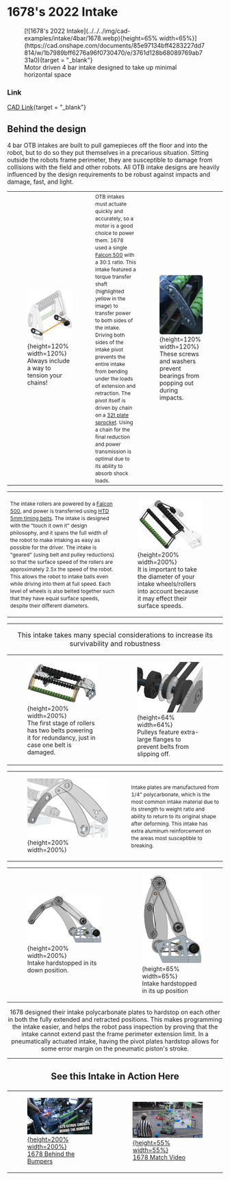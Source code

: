 <meta property="og:title" content="Intake CAD Example: 1678's 2022 Intake">
<meta property="og:type" content="website">
<meta property="og:url" content="https://www.frcdesign.org/cad-examples/intake/4bar/examples/1678/">
<meta property="og:image" content="https://www.frcdesign.org/img/cad-examples/intake/4bar/1678.webp">
<meta name="theme-color" content="#4CAE4F">
<meta name="twitter:card" content="summary_large_image">

<style>

td, th , table{
   border: none!important;
}

td{
  text-align: left !important;
  vertical-align: middle !important;
}

table tr:hover{
    background-color: transparent !important;
}

</style>

# 1678's 2022 Intake

<figure markdown="span">
[![1678's 2022 Intake](../../../img/cad-examples/intake/4bar/1678.webp){height=65% width=65%}](https://cad.onshape.com/documents/85e97134bff4283227dd7814/w/1b7989bff6276a96f0730470/e/3761d128b68089769ab731a0){target = "_blank"}
<figcaption>Motor driven 4 bar intake designed to take up minimal horizontal space</figcaption>
</figure>

### Link

[CAD Link](https://cad.onshape.com/documents/85e97134bff4283227dd7814/w/1b7989bff6276a96f0730470/e/3761d128b68089769ab731a0){target = "_blank"}

## Behind the design

4 bar OTB intakes are built to pull gamepieces off the floor and into the robot, but to do so they put themselves in a precarious situation. Sitting outside the robots frame perimeter, they are susceptible to damage from collisions with the field and other robots. All OTB intake designs are heavily influenced by the design requirements to be robust against impacts and damage, fast, and light.

||||
|:-:|:-:|:-:|
|<figure>![1678 Power transmission](../../../img/cad-examples/intake/4bar/1678/1678powerbetter.webp){height=120% width=120%}<figcaption> Always include a way to tension your chains! </figcaption></figure>|<span style="font-size:0.75rem;"> OTB intakes must actuate quickly and accurately, so a motor is a good choice to power them. 1678 used a single [Falcon 500](https://www.vexrobotics.com/217-6515.html) with a 30:1 ratio. This intake featured a torque transfer shaft (highlighted yellow in the image) to transfer power to both sides of the intake. Driving both sides of the intake pivot prevents the entire intake from bending under the loads of extension and retraction. The pivot itself is driven by chain on a [32t plate sprocket](https://www.revrobotics.com/ion-25-sprockets/). Using a chain for the final reduction and power transmission is optimal due to its ability to absorb shock loads.</span>|<figure>![1678 bearing retention](../../../img/cad-examples/intake/4bar/1678/1678bearingretention.webp){height=120% width=120%}<figcaption> These screws and washers prevent bearings from popping out during impacts. </figcaption></figure>|

|||
|:-:|:-:|
|<span style="font-size:0.75rem;"> The intake rollers are powered by a [Falcon 500](https://www.vexrobotics.com/217-6515.html), and power is transferred using [HTD 5mm timing belts](https://wcproducts.com/products/htd-timing-belts-9mm-width). The intake is designed with the "touch it own it" design philosophy, and it spans the full width of the robot to make intaking as easy as possible for the driver. The intake is "geared" (using belt and pulley reductions) so that the surface speed of the rollers are approximately 2.5x the speed of the robot. This allows the robot to intake balls even while driving into them at full speed. Each level of wheels is also belted together such that they have equal surface speeds, despite their different diameters. </span>|<figure>![1678 Power transmission](../../../img/cad-examples/intake/4bar/1678/1678rollerpower.webp){height=200% width=200%}<figcaption>It is important to take the diameter of your intake wheels/rollers into account because it may effect their surface speeds.</figcaption></figure>|

***
<p style="text-align: center; font-size:1rem">This intake takes many special considerations to increase its survivability and robustness</p>

|||
|:-:|:-:|
|<figure>![1678 Double Belt](../../../img/cad-examples/intake/4bar/1678/doublebelt.webp){height=200% width=200%}<figcaption>The first stage of rollers has two belts powering it for redundancy, just in case one belt is damaged.</figcaption></figure>|<figure>![1678 Extra Flanges](../../../img/cad-examples/intake/4bar/1678/bigflanges.webp){height=64% width=64%}<figcaption>Pulleys feature extra-large flanges to prevent belts from slipping off.</figcaption></figure>|

|||
|:-:|:-:|
|<figure>![1678 Poly Reinforcement](../../../img/cad-examples/intake/4bar/1678/1678poly.webp){height=200% width=200%}</figure>|<span style="font-size: .75rem">Intake plates are manufactured from 1/4" polycarbonate, which is the most common intake material due to its strength to weight ratio and ability to return to its original shape after deforming. This intake has extra aluminum reinforcement on the areas most susceptible to breaking.</span>|

|||
|:-:|:-:|
|<figure>![1678 Intake Hardstop Down](../../../img/cad-examples/intake/4bar/1678/1678hardstopdown.webp){height=200% width=200%}<figcaption>Intake hardstopped in its down position.</figcaption></figure>|<figure>![1678 Hardstop Up](../../../img/cad-examples/intake/4bar/1678/1678hardstopup.webp){height=65% width=65%}<figcaption>Intake hardstopped in its up position</figcaption></figure>|

<p style= "text-align: center; font-height: .75rem"> 1678 designed their intake polycarbonate plates to hardstop on each other in both the fully extended and retracted positions. This makes programming the intake easier, and helps the robot pass inspection by proving that the intake cannot extend past the frame perimeter extension limit. In a pneumatically actuated intake, having the pivot plates hardstop allows for some error margin on the pneumatic piston's stroke.</p>

***

## <p style="text-align: center;"> See this Intake in Action Here </p>

|||
|:-:|:-:|
|[<figure>![1678 Behind the Bumpers](../../../img/cad-examples/shooter/1678-shooter/1678btb.webp){height=200% width=200%}<figcaption>1678 Behind the Bumpers</figcaption><figure>](https://youtu.be/ijiDMVvGc_E?feature=shared&t=83)|[<figure>![1678 Clean Match Vid](../../../img/cad-examples/shooter/1678-shooter/1678matchvid22.webp){height=55% width=55%}<figcaption>1678 Match Video</figcaption></figure>](https://www.youtube.com/watch?v=2KTDGhm7Sjc)|


<br>